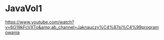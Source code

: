# JavaVol1
https://www.youtube.com/watch?v=6G19kFcVXTo&amp;ab_channel=Jaknauczy%C4%87si%C4%99programowania
